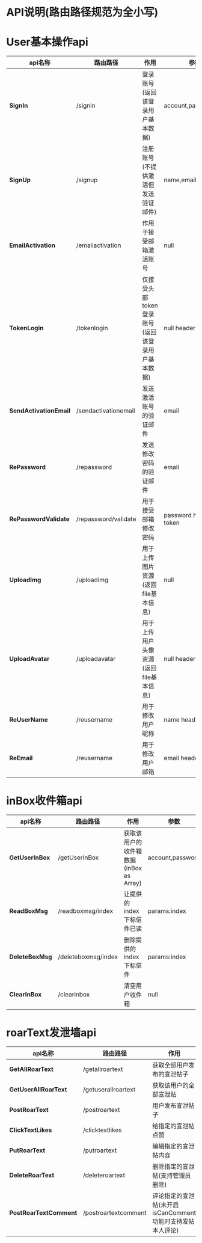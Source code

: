 # API说明(路由路径规范为全小写)

# User基本操作api

| api名称                   | 路由路径                 | 作用                          | 参数                    | 方法   |
| ----------------------- | -------------------- | --------------------------- | --------------------- | ---- |
| **SignIn**              | /signin              | 登录账号(返回该登录用户基本数据)           | account,password      | POST |
| **SignUp**              | /signup              | 注册账号(不提供激活但发送验证邮件)          | name,email,password   | POST |
| **EmailActivation**     | /emailactivation     | 作用于接受邮箱激活账号                 | null                  | POST |
| **TokenLogin**          | /tokenlogin          | 仅接受头部token登录账号(返回该登录用户基本数据) | null header-token     | POST |
| **SendActivationEmail** | /sendactivationemail | 发送激活账号的验证邮件                 | email                 | POST |
| **RePassword**          | /repassword          | 发送修改密码的验证邮件                 | email                 | POST |
| **RePasswordValidate**  | /repassword/validate | 用于接受邮箱修改密码                  | password header-token | PUT  |
| **UploadImg**           | /uploadimg           | 用于上传图片资源 (返回file基本信息)       | null                  | POST |
| **UploadAvatar**        | /uploadavatar        | 用于上传用户头像资源 (返回file基本信息)     | null header-token     | POST |
| **ReUserName**          | /reusername          | 用于修改用户昵称                    | name header-token     | PUT  |
| **ReEmail**             | /reusername          | 用于修改用户邮箱                    | email header-token    | PUT  |

# inBox收件箱api

| api名称            | 路由路径                | 作用                          | 参数               | 方法     |
| ---------------- | ------------------- | --------------------------- | ---------------- | ------ |
| **GetUserInBox** | /getUserInBox       | 获取该用户的收件箱数据(inBox as Array) | account,password | GET    |
| **ReadBoxMsg**   | /readboxmsg/index   | 让提供的index下标信件已读             | params:index     | PUT    |
| **DeleteBoxMsg** | /deleteboxmsg/index | 删除提供的index下标信件              | params:index     | DELETE |
| **ClearInBox**   | /clearinbox         | 清空用户收件箱                     | null             | DELETE |

# roarText发泄墙api

| api名称                   | 路由路径                 | 作用                                   | 参数                                               | 方法     |
| ----------------------- | -------------------- | ------------------------------------ | ------------------------------------------------ | ------ |
| **GetAllRoarText**      | /getallroartext      | 获取全部用户发布的宣泄帖子                        | null                                             | GET    |
| **GetUserAllRoarText**  | /getuserallroartext  | 获取该用户的全部宣泄贴                          | null                                             | GET    |
| **PostRoarText**        | /postroartext        | 用户发布宣泄帖子                             | text,isPublic,isShowUserName,isCanComment        | POST   |
| **ClickTextLikes**      | /clicktextlikes      | 给指定的宣泄帖点赞                            | textId,smil(bool),heart(bool)                    | PUT    |
| **PutRoarText**         | /putroartext         | 编辑指定的宣泄帖内容                           | textId,text,isPublic,isShowUserName,isCanComment | PUT    |
| **DeleteRoarText**      | /deleteroartext      | 删除指定的宣泄帖(支持管理员删除)                    | id                                               | DELETE |
| **PostRoarTextComment** | /postroartextcomment | 评论指定的宣泄帖(未开启isCanComment功能时支持发帖本人评论) | textId,commentText,isShowUserName                | POST   |
